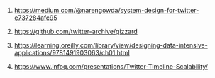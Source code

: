 1) https://medium.com/@narengowda/system-design-for-twitter-e737284afc95

2) https://github.com/twitter-archive/gizzard

3) https://learning.oreilly.com/library/view/designing-data-intensive-applications/9781491903063/ch01.html

4) https://www.infoq.com/presentations/Twitter-Timeline-Scalability/


